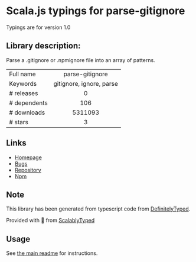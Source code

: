 
# Scala.js typings for parse-gitignore

Typings are for version 1.0

## Library description:
Parse a .gitignore or .npmignore file into an array of patterns.

|                    |                 |
| ------------------ | :-------------: |
| Full name          | parse-gitignore |
| Keywords           | gitignore, ignore, parse |
| # releases         | 0 |
| # dependents       | 106 |
| # downloads        | 5311093 |
| # stars            | 3 |

## Links
- [Homepage](https://github.com/jonschlinkert/parse-gitignore)
- [Bugs](https://github.com/jonschlinkert/parse-gitignore/issues)
- [Repository](https://github.com/jonschlinkert/parse-gitignore)
- [Npm](https://www.npmjs.com/package/parse-gitignore)
    


## Note
This library has been generated from typescript code from [DefinitelyTyped](https://definitelytyped.org).

Provided with :purple_heart: from [ScalablyTyped](https://github.com/oyvindberg/ScalablyTyped)

## Usage
See [the main readme](../../readme.md) for instructions.


